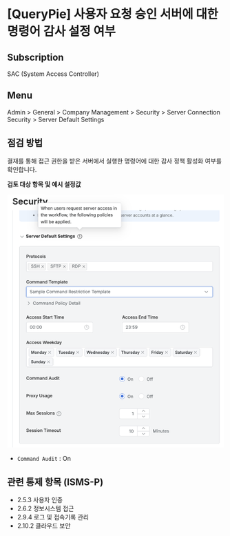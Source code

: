 # [QueryPie] 사용자 요청 승인 서버에 대한 명령어 감사 설정 여부

## Subscription 
SAC (System Access Controller)

## Menu 
Admin > General > Company Management > Security > Server Connection Security > Server Default Settings

## 점검 방법 
결재를 통해 접근 권한을 받은 서버에서 실행한 명령어에 대한 감사 정책 활성화 여부를 확인합니다.

**검토 대상 항목 및 예시 설정값**

![Server Default Settings](images/sac-server-default-settings.png)
- `Command Audit` : On

## 관련 통제 항목 (ISMS-P)
- 2.5.3 사용자 인증
- 2.6.2 정보시스템 접근
- 2.9.4 로그 및 접속기록 관리
- 2.10.2 클라우드 보안